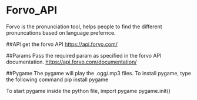 # Forvo_API
  Forvo is the pronunciation tool, helps people to find the different pronuncations based on language prefernce. 

##API
  get the forvo API
  https://api.forvo.com/

##Params
   Pass the required param as specified in the forvo API documentation.
   https://api.forvo.com/documentation/

##Pygame
  The pygame will play the .ogg/.mp3 files. To install pygame, type the following command
  pip install pygame
  
  To start pygame inside the python file,
  import pygame
  pygame.init()
  
